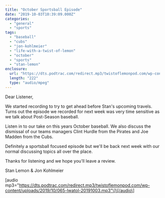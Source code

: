 ```yaml
---
title: "October Sportsball Episode"
date: "2019-10-03T10:39:09.000Z"
categories: 
  - "general"
  - "sports"
tags: 
  - "baseball"
  - "cubs"
  - "jon-kohlmeier"
  - "life-with-a-twist-of-lemon"
  - "october"
  - "sports"
  - "stan-lemon"
enclosure: 
  url: "https://dts.podtrac.com/redirect.mp3/twistoflemonpod.com/wp-content/uploads/2019/10/065-lwatol-20191003.mp3"
  length: "222"
  type: "audio/mpeg"
---
```


Dear Listener,

We started recording to try to get ahead before Stan's upcoming travels. Turns out the episode we recorded for next week was very time sensitive as we talk about Post-Season baseball.

Listen in to our take on this years October baseball. We also discuss the dismissal of our teams managers Clint Hurdle from the Pirates and Joe Madden from the Cubs.

Definitely a sportsball focused episode but we'll be back next week with our normal discussing topics all over the place.

Thanks for listening and we hope you'll leave a review.

Stan Lemon & Jon Kohlmeier

\[audio mp3="https://dts.podtrac.com/redirect.mp3/twistoflemonpod.com/wp-content/uploads/2019/10/065-lwatol-20191003.mp3"\]\[/audio\]
